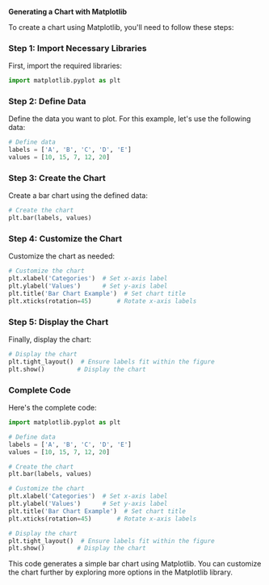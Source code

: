 **Generating a Chart with Matplotlib**

To create a chart using Matplotlib, you'll need to follow these steps:

### Step 1: Import Necessary Libraries

First, import the required libraries:

```python
import matplotlib.pyplot as plt
```

### Step 2: Define Data

Define the data you want to plot. For this example, let's use the following data:

```python
# Define data
labels = ['A', 'B', 'C', 'D', 'E']
values = [10, 15, 7, 12, 20]
```

### Step 3: Create the Chart

Create a bar chart using the defined data:

```python
# Create the chart
plt.bar(labels, values)
```

### Step 4: Customize the Chart

Customize the chart as needed:

```python
# Customize the chart
plt.xlabel('Categories')  # Set x-axis label
plt.ylabel('Values')      # Set y-axis label
plt.title('Bar Chart Example')  # Set chart title
plt.xticks(rotation=45)       # Rotate x-axis labels
```

### Step 5: Display the Chart

Finally, display the chart:

```python
# Display the chart
plt.tight_layout()  # Ensure labels fit within the figure
plt.show()         # Display the chart
```

### Complete Code

Here's the complete code:

```python
import matplotlib.pyplot as plt

# Define data
labels = ['A', 'B', 'C', 'D', 'E']
values = [10, 15, 7, 12, 20]

# Create the chart
plt.bar(labels, values)

# Customize the chart
plt.xlabel('Categories')  # Set x-axis label
plt.ylabel('Values')      # Set y-axis label
plt.title('Bar Chart Example')  # Set chart title
plt.xticks(rotation=45)       # Rotate x-axis labels

# Display the chart
plt.tight_layout()  # Ensure labels fit within the figure
plt.show()         # Display the chart
```

This code generates a simple bar chart using Matplotlib. You can customize the chart further by exploring more options in the Matplotlib library.